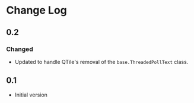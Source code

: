 # Change Log

## 0.2

### Changed

- Updated to handle QTile's removal of the `base.ThreadedPollText` class.

## 0.1

- Initial version
